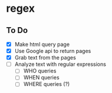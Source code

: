 # regex

## To Do
- [X] Make html query page
- [X] Use Google api to return pages
- [X] Grab text from the pages
- [ ] Analyze text with regular expressions
  - [ ] WHO queries
  - [ ] WHEN queries
  - [ ] WHERE queries (?)